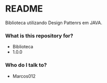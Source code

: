 # README #

Biblioteca utilizando Design Pattenrs em JAVA.

### What is this repository for? ###

* Biblioteca
* 1.0.0

### Who do I talk to? ###

* Marcos012
